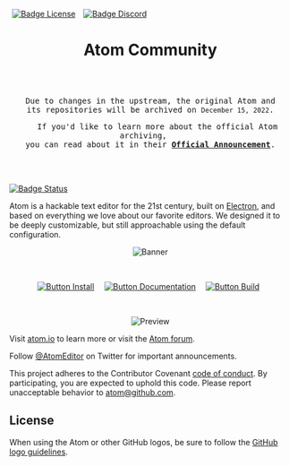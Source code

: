  [![Badge License]][License]   [![Badge Discord]][Discord]

<div align = center>

# Atom Community
 
<br>

<kbd>
<br>
 
   Due to changes in the upstream, the original Atom and   <br>
   its repositories will be archived on `December 15, 2022`.   

   If you'd like to learn more about the official Atom archiving,   <br>
   you can read about it in their **[Official Announcement]**.   

</kbd>

</div>

<br>
<br>


[![Badge Status]][Status]

Atom is a hackable text editor for the 21st century, built on [Electron](https://github.com/electron/electron), and based on everything we love about our favorite editors. We designed it to be deeply customizable, but still approachable using the default configuration.

<div align = center>

![Banner]

<br>

[![Button Install]][Install]   
[![Button Documentation]][Documentation]   
[![Button Build]][Build] 

<br>

![Preview]

</div>

Visit [atom.io](https://atom.io) to learn more or visit the [Atom forum](https://github.com/atom/atom/discussions).

Follow [@AtomEditor](https://twitter.com/atomeditor) on Twitter for important
announcements.

This project adheres to the Contributor Covenant [code of conduct](CODE_OF_CONDUCT.md).
By participating, you are expected to uphold this code. Please report unacceptable behavior to atom@github.com.


## License

When using the Atom or other GitHub logos, be sure to follow the [GitHub logo guidelines](https://github.com/logos).


<!---------------------------------------------------------------->

[Official Announcement]: https://github.blog/2022-06-08-sunsetting-atom/
[Discord]: https://discord.gg/2tD9evh8qP
[Status]: https://dev.azure.com/atomcommunity/atomcommunity/_build/latest?definitionId=10&branchName=master


[Banner]: https://user-images.githubusercontent.com/378023/49132477-f4b77680-f31f-11e8-8357-ac6491761c6c.png
[Preview]: https://user-images.githubusercontent.com/378023/49132478-f4b77680-f31f-11e8-9e10-e8454d8d9b7e.png


[Documentation]: docs/Documentation.md
[Install]: docs/Installation.md
[License]: LICENSE.md
[Build]: docs/Building.md


<!---------------------------{ Badges }--------------------------->

[Badge Discord]: https://img.shields.io/badge/Discord-5865F2.svg?style=for-the-badge&logoColor=white&logo=Discord
[Badge License]: https://img.shields.io/badge/License-MIT-yellow.svg?style=for-the-badge
[Badge Status]: https://dev.azure.com/atomcommunity/atomcommunity/_apis/build/status/atom-community/Release%20Branch%20Build?branchName=master


<!--------------------------{ Buttons }--------------------------->

[Button Documentation]: https://img.shields.io/badge/Documentation-008FC7?style=for-the-badge&logoColor=white&logo=GitBook
[Button Install]: https://img.shields.io/badge/Install-48A842?style=for-the-badge&logoColor=white&logo=DocuSign
[Button Build]: https://img.shields.io/badge/Building-C2A633?style=for-the-badge&logoColor=white&logo=GNUBash

